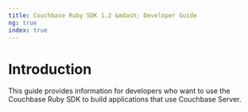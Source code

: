 ```yaml
---
title: Couchbase Ruby SDK 1.2 &mdash; Developer Guide
ng: true
index: true
---
```


# Introduction

This guide provides information for developers who want to use the Couchbase Ruby SDK to build applications that use Couchbase Server.

